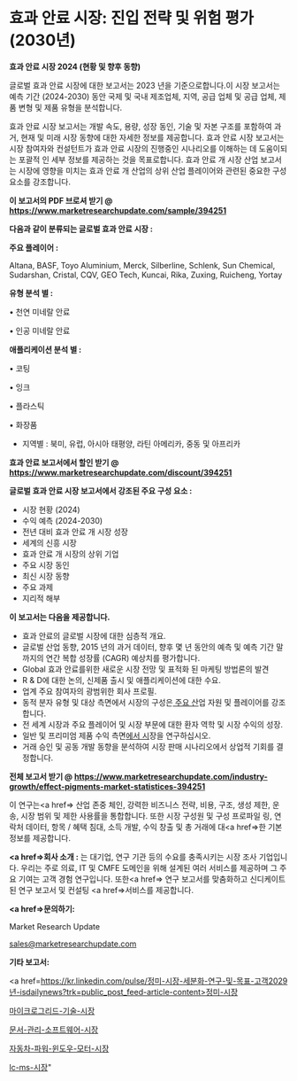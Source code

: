 # 효과 안료 시장: 진입 전략 및 위험 평가(2030년)

<strong>효과 안료 시장 2024 (현황 및 향후 동향)</strong>

글로벌 효과 안료 시장에 대한 보고서는 2023 년을 기준으로합니다.이 시장 보고서는 예측 기간 (2024-2030) 동안 국제 및 국내 제조업체, 지역, 공급 업체 및 공급 업체, 제품 변형 및 제품 유형을 분석합니다.

효과 안료 시장 보고서는 개발 속도, 용량, 성장 동인, 기술 및 자본 구조를 포함하여 과거, 현재 및 미래 시장 동향에 대한 자세한 정보를 제공합니다. 효과 안료 시장 보고서는 시장 참여자와 컨설턴트가 효과 안료 시장의 진행중인 시나리오를 이해하는 데 도움이되는 포괄적 인 세부 정보를 제공하는 것을 목표로합니다. 효과 안료 개 시장 산업 보고서는 시장에 영향을 미치는 효과 안료 개 산업의 상위 산업 플레이어와 관련된 중요한 구성 요소를 강조합니다.



<strong>이 보고서의 PDF 브로셔 받기 @ <a href=https://www.marketresearchupdate.com/sample/394251>https://www.marketresearchupdate.com/sample/394251</a></strong>



<strong>다음과 같이 분류되는 글로벌 효과 안료 시장 :</strong>



<strong>주요 플레이어 :</strong>

Altana, BASF, Toyo Aluminium, Merck, Silberline, Schlenk, Sun Chemical, Sudarshan, Cristal, CQV, GEO Tech, Kuncai, Rika, Zuxing, Ruicheng, Yortay



<strong>유형 분석 별 :</strong>

• 천연 미네랄 안료

• 인공 미네랄 안료



<strong>애플리케이션 분석 별 :</strong>

• 코팅

• 잉크

• 플라스틱

• 화장품

<ul>
  <li>지역별 : 북미, 유럽, 아시아 태평양, 라틴 아메리카, 중동 및 아프리카</li>
</ul>


<strong>효과 안료 보고서에서 할인 받기 @ <a href=https://www.marketresearchupdate.com/discount/394251>https://www.marketresearchupdate.com/discount/394251</a></strong>



<strong>글로벌 효과 안료 시장 보고서에서 강조된 주요 구성 요소 :</strong>
<ul>
  <li>시장 현황 (2024)</li>
  <li>수익 예측 (2024-2030)</li>
  <li>전년 대비 효과 안료 개 시장 성장</li>
  <li>세계의 신흥 시장</li>
  <li>효과 안료 개 시장의 상위 기업</li>
  <li>주요 시장 동인</li>
  <li>최신 시장 동향</li>
  <li>주요 과제</li>
  <li>지리적 해부</li>
</ul>


<strong>이 보고서는 다음을 제공합니다.</strong>
<ul>
  <li>효과 안료의 글로벌 시장에 대한 심층적 개요.</li>
  <li>글로벌 산업 동향, 2015 년의 과거 데이터, 향후 몇 년 동안의 예측 및 예측 기간 말까지의 연간 복합 성장률 (CAGR) 예상치를 평가합니다.</li>
  <li>Global 효과 안료를위한 새로운 시장 전망 및 표적화 된 마케팅 방법론의 발견</li>
  <li>R &amp; D에 대한 논의, 신제품 출시 및 애플리케이션에 대한 수요.</li>
  <li>업계 주요 참여자의 광범위한 회사 프로필.</li>
  <li>동적 분자 유형 및 대상 측면에서 시장의 구성은<a href=> 주요 산</a>업 자원 및 플레이어를 강조합니다.</li>
  <li>전 세계 시장과 주요 플레이어 및 시장 부문에 대한 환자 역학 및 시장 수익의 성장.</li>
  <li>일반 및 프리미엄 제품 수익 측면<a href=>에서 시</a>장을 연구하십시오.</li>
  <li>거래 승인 및 공동 개발 동향을 분석하여 시장 판매 시나리오에서 상업적 기회를 결정합니다.</li>
</ul>



<strong>전체 보고서 받기 @ <a href=https://www.marketresearchupdate.com/industry-growth/effect-pigments-market-statistices-394251>https://www.marketresearchupdate.com/industry-growth/effect-pigments-market-statistices-394251</a></strong>

이 연구는<a href=> 산업 존중</a> 체인, 강력한 비즈니스 전략, 비용, 구조, 생성 제한, 운송, 시장 범위 및 제한 사용률을 통합합니다. 또한 시장 구성원 및 구성 프로파일 링, 연락처 데이터, 항목 / 혜택 침대, 소득 개발, 수익 창출 및 총 거래에 대<a href=>한 기본 </a>정보를 제공합니다.



<strong><a href=>회사 소</a>개 :</strong>
는 대기업, 연구 기관 등의 수요를 충족시키는 시장 조사 기업입니다. 우리는 주로 의료, IT 및 CMFE 도메인을 위해 설계된 여러 서비스를 제공하며 그 주요 기여는 고객 경험 연구입니다. 또한<a href=> 연구 보</a>고서를 맞춤화하고 신디케이트 된 연구 보고서 및 컨설팅 <a href=>서비스</a>를 제공합니다.



<strong><a href=>문의하기:</a></strong>

Market Research Update

sales@marketresearchupdate.com



<strong>기타 보고서:</strong>

<a href=https://kr.linkedin.com/pulse/정미-시장-세분화-연구-및-목표-고객2029년-isdailynews?trk=public_post_feed-article-content>정미-시장</a>

<a href=https://www.linkedin.com/pulse/마이크로그리드-기술-시장-동향-및-성장-전망-consumer-connection-compendium-ana/>마이크로그리드-기술-시장</a>

<a href=https://www.linkedin.com/pulse/문서-관리-소프트웨어-시장-규모-및-성장-2023-isdailynews-gwbbc/>문서-관리-소프트웨어-시장</a>

<a href=https://www.linkedin.com/pulse/자동차-파워-윈도우-모터-시장-경쟁-분석-및-성장-잠재력-2029-analytics-alchemy-360-analysis-nu5af/>자동차-파워-윈도우-모터-시장</a>

<a href=https://www.linkedin.com/pulse/lc-ms-시장-현재-및-미래-성장-2030-consumer-connection-chronicles-24--h1usc/>lc-ms-시장</a>"
